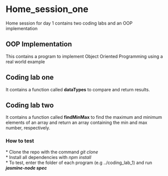 # Home_session_one
Home session for day 1 contains two coding labs and an OOP implementation</br>
<h2>OOP Implementation</h2>
This contains a program to implement Object Oriented Programming using a real world example

<h2>Coding lab one</h2>
It contains a function called <b>dataTypes</b> to compare and return results.

<h2>Coding lab two</h2>
It contains a function called <b>findMinMax</b> to find the maximum and minimum elements of an array and return an array containing the min and max number, respectively.</br>

<h3>How to test</h3>
* Clone the repo with the command <i>git clone </i></br>
* Install all dependencies with <i>npm install</i></br>
* To test, enter the folder of each program (e.g ../coding_lab_1) and run <b><i>jasmine-node spec</i><b>

